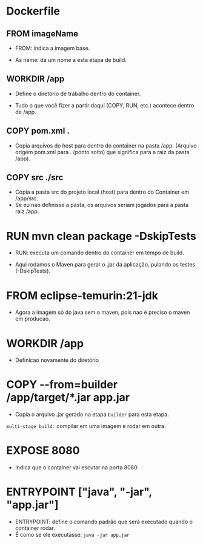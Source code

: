 # Dockerfile

## FROM imageName

- FROM: indica a imagem base.

- As name: dá um nome a esta etapa de build.

## WORKDIR /app

- Define o diretório de trabalho dentro do container.

- Tudo o que você fizer a partir daqui (COPY, RUN, etc.) acontece dentro de /app.

## COPY pom.xml .

- Copia arquivos do host para dentro do container na pasta /app. (Arquivo origem pom.xml para . (ponto solto) que significa para a raiz da pasta /app).

## COPY src ./src

- Copia a pasta src do projeto local (host) para dentro do Container em /app/src.
- Se eu nao definisse a pasta, os arquivos seriam jogados para a pasta raiz /app.

# RUN mvn clean package -DskipTests

- RUN: executa um comando dentro do container em tempo de build.

- Aqui rodamos o Maven para gerar o .jar da aplicação, pulando os testes (-DskipTests).

# FROM eclipse-temurin:21-jdk

- Agora a imagem só do java sem o maven, pois nao é preciso o maven em producao.

# WORKDIR /app

- Definicao novamente do diretório

# COPY --from=builder /app/target/\*.jar app.jar

- Copia o arquivo .jar gerado na etapa `builder` para esta etapa.

`multi-stage build:` compilar em uma imagem e rodar em outra.

# EXPOSE 8080

- Indica que o container vai escutar na porta 8080.

# ENTRYPOINT ["java", "-jar", "app.jar"]

- ENTRYPOINT: define o comando padrão que será executado quando o container rodar.
- É como se ele executasse: `java -jar app.jar`
